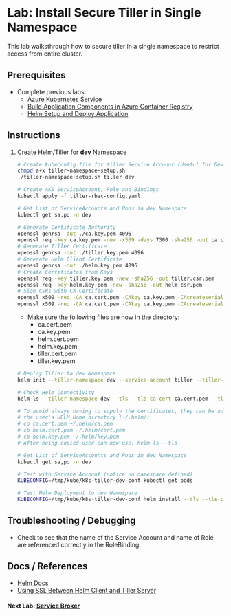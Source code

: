 # Lab: Install Secure Tiller in Single Namespace

This lab walksthrough how to secure tiller in a single namespace to restrict access from entire cluster.

## Prerequisites

* Complete previous labs:
    * [Azure Kubernetes Service](../../create-aks-cluster/README.md)
    * [Build Application Components in Azure Container Registry](../../build-application/README.md)
    * [Helm Setup and Deploy Application](../../helm-setup-deploy/README.md)

## Instructions

1. Create Helm/Tiller for **dev** Namespace

    ```bash
    # Create kubeconfig file for tiller Service Account (Useful for DevOps)
    chmod a+x tiller-namespace-setup.sh
    ./tiller-namespace-setup.sh tiller dev

    # Create AKS ServiceAccount, Role and Bindings
    kubectl apply -f tiller-rbac-config.yaml

    # Get List of ServiceAccounts and Pods in dev Namespace
    kubectl get sa,po -n dev

    # Generate Certificate Authority
    openssl genrsa -out ./ca.key.pem 4096
    openssl req -key ca.key.pem -new -x509 -days 7300 -sha256 -out ca.cert.pem -extensions v3_ca -config openssl-with-ca.cnf
    # Generate Tiller Certificate
    openssl genrsa -out ./tiller.key.pem 4096
    # Generate Helm Client Certificate
    openssl genrsa -out ./helm.key.pem 4096
    # Create Certificates from Keys
    openssl req -key tiller.key.pem -new -sha256 -out tiller.csr.pem
    openssl req -key helm.key.pem -new -sha256 -out helm.csr.pem
    # Sign CSRs with CA Certificate
    openssl x509 -req -CA ca.cert.pem -CAkey ca.key.pem -CAcreateserial -in tiller.csr.pem -out tiller.cert.pem -days 365
    openssl x509 -req -CA ca.cert.pem -CAkey ca.key.pem -CAcreateserial -in helm.csr.pem -out helm.cert.pem  -days 365
    ```
    * Make sure the following files are now in the directory:
        * ca.cert.pem
        * ca.key.pem
        * helm.cert.pem
        * helm.key.pem
        * tiller.cert.pem
        * tiller.key.pem

    ```bash
    # Deploy Tiller to dev Namespace
    helm init --tiller-namespace dev --service-account tiller --tiller-tls --tiller-tls-cert ./tiller.cert.pem --tiller-tls-key ./tiller.key.pem --tiller-tls-verify --tls-ca-cert ca.cert.pem

    # Check Helm Connectivity
    helm ls --tiller-namespace dev --tls --tls-ca-cert ca.cert.pem --tls-cert helm.cert.pem --tls-key helm.key.pem

    # To avoid always having to supply the certificates, they can be added to
    # the user's HELM Home directory (~/.helm/)
    # cp ca.cert.pem ~/.helm/ca.pem
    # cp helm.cert.pem ~/.helm/cert.pem
    # cp helm.key.pem ~/.helm/key.pem
    # After being copied user can now use: helm ls --tls

    # Get List of ServiceAccounts and Pods in dev Namespace
    kubectl get sa,po -n dev

    # Test with Service Account (notice no namespace defined)
    KUBECONFIG=/tmp/kube/k8s-tiller-dev-conf kubectl get pods

    # Test Helm Deployment to dev Namespace
    KUBECONFIG=/tmp/kube/k8s-tiller-dev-conf helm install --tls --tls-ca-cert ca.cert.pem --tls-cert helm.cert.pem --tls-key helm.key.pem --namespace dev stable/mysql --tiller-namespace dev
    ```

## Troubleshooting / Debugging

* Check to see that the name of the Service Account and name of Role are referenced correctly in the RoleBinding.

## Docs / References

* [Helm Docs](https://docs.helm.sh)
* [Using SSL Between Helm Client and Tiller Server](https://docs.helm.sh/using_helm/#using-ssl-between-helm-and-tiller)

#### Next Lab: [Service Broker](../../service-broker/README.md)
